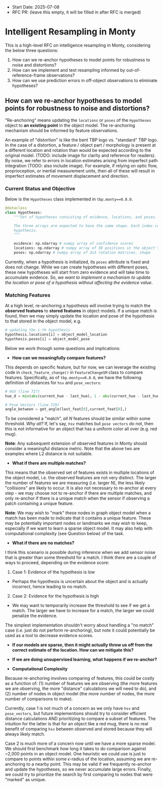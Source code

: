 - Start Date: 2025-07-08
- RFC PR: (leave this empty, it will be filled in after RFC is merged)

# Intelligent Resampling in Monty

This is a high-level RFC on intelligence resampling in Monty, considering the below three questions:

1. How can we re-anchor hypotheses to model points for robustness to noise and distortions?
2. How can we implement and test resampling informed by out-of-reference-frame observations?
3. How can we use prediction errors in off-object observations to eliminate hypotheses? 

## How can we re-anchor hypotheses to model points for robustness to noise and distortions?

"Re-anchoring" means updating the `locations` or `poses` of the `Hypotheses` object to **an existing point** in the object model. The re-anchoring mechanism should be informed by feature observations. 

An example of "distortion" is like the bent TBP logo vs. "standard" TBP logo. In the case of a distortion, a feature / object part / morphology is present at a different location and rotation than would be expected according to the original model. (TODO: include image for clarity and reference for readers). By noise, we refer to errors in location estimates arising from imperfect path integration (TODO: also include image). For example, if relying on optic flow, proprioception, or inertial measurement units, then all of these will result in imperfect estimates of movement displacement and direction.

### Current Status and Objective

Below is the `Hypotheses` class implemented in `tbp.monty==0.8.0`. 
```python
@dataclass
class Hypotheses:
    """Set of hypotheses consisting of evidence, locations, and poses.

    The three arrays are expected to have the same shape. Each index corresponds to a
    hypothesis.
    """

    evidence: np.ndarray # numpy array of confidence scores
    locations: np.ndarray # numpy array of 3D positions in the object's reference frame
    poses: np.ndarray # numpy array of 3x3 rotation matrices, shape
```

Currently, when a hypothesis is initialized, its `poses` attribute is fixed and does not change. While we can create hypotheses with different poses, these new hypotheses will start from zero evidence and will take time to accumulate evidence. So, _we want to implement a mechanism to update the location or pose of a hypothesis without affecting the evidence value_.

### Matching Features 

At a high level, re-anchoring a hypothesis will involve trying to match the **observed features** to **stored features** in object models. If a unique match is found, then we may simply update the location and pose of the hypothesis to that stored in the object model, e.g.

```python
# updating the i-th hypothesis
hypothesis.locations[i] = object_model_location 
hypothesis.poses[i] = object_model_pose
```

Below we work through some questions and implications:

- **How can we meaningfully compare features?**

This depends on specific feature, but for now, we can leverage the existing code in `check_feature_change()` in `FeatureChangeSM` class to compare features. Specifically, as of `tbp.monty==0.8.0`, we have the following definition of distances for `hsv` and `pose_vectors`:

```python
# HSV (line 717)
hue_d = min(abs(current_hue - last_hue), 1 - abs(current_hue - last_hue))

# Pose Vectors (line 729)
angle_between = get_angle(last_feat[0],current_feat[0],)
```

To be considered a "match", _all_ $N$ features should be similar within some threshold. _Why all?_ If, let's say, `hsv` matches but `pose vectors` do not, then this is not informative for an object that has a uniform color all over (e.g. red mug). 

**Note**: Any subsequent extension of observed features in Monty should consider a meaningful distance metric. Note that the above two are examples where L2 distance is not suitable.  

- **What if there are multiple matches?**

This means that the observed set of features exists in multiple locations of the object model, i.e. the observed features are not very distinct. The larger the number of features we are measuring (i.e. larger $N$), the less likely "collisions" are likely to occur. It is also not necessary to re-anchor at every step - we may choose not to re-anchor if there are multiple matches, and only re-anchor if there is a unique match when the sensor if observing a patch containing a unique feature. 

**Note**: We may wish to "mark" these nodes in graph object model when a match has been made to indicate that it contains a unique feature. These may be potentially important nodes or landmarks we may wish to keep, especially if we want to learn a sparse object model. It may also help with computational complexity (see Question below) of the task.

- **What if there are no matches?**

I think this scenario is possible during inference when we add sensor noise that is greater than some threshold for a match. I think there are a couple of ways to proceed, depending on the evidence score:

1. Case 1: Evidence of the hypothesis is low
- Perhaps the hypothesis is uncertain about the object and is actually incorrect, hence leading to no match. 
2. Case 2: Evidence for the hypothesis is high
- We may want to temporarily increase the threshold to see if we get a match. The larger we have to increase for a match, the larger we could penalize the evidence. 

The simplest implementation shouldn't worry about handling a "no match" case (i.e. just do not perform re-anchoring), but note it could potentially be used as a tool to decrease evidence scores.

- **If our models are sparse, then it might actually throw us off from the correct estimate of the location. How can we mitigate this?**

- **If we are doing unsupervised learning, what happens if we re-anchor?**

- **Computational Complexity**

Because re-anchoring involves comparing of features, this could be costly as a function of: (1) number of features we are observing (the more features we are observing, the more "distance" calculations we will need to do), and (2) number of nodes in object model (the more number of nodes, the more number of comparisons to make).

Currently, case 1 is not much of a concern as we only have `hsv` and `pose_vectors`, but future implementions should try to consider efficient distance calculations AND prioritizing to compare a subset of features. The intuition for the latter is that for an object like a red mug, there is no real benefit of comparing `hsv` between observed and stored because they will always likely match. 

Case 2 is much more of a concern now until we have a more sparse model. We should first benchmark how long it takes to do comparison against ~2,000 points in an object model. One heuristic we could use is just to compare to points within some $\epsilon$-radius of the location, assuming we are re-anchoring to a nearby point. This may be valid if we frequently re-anchor and update the hypotheses, so we never accumulate large errors. Finally, we could try to prioritize the search by first comparing to nodes that were "marked" as unique. 





